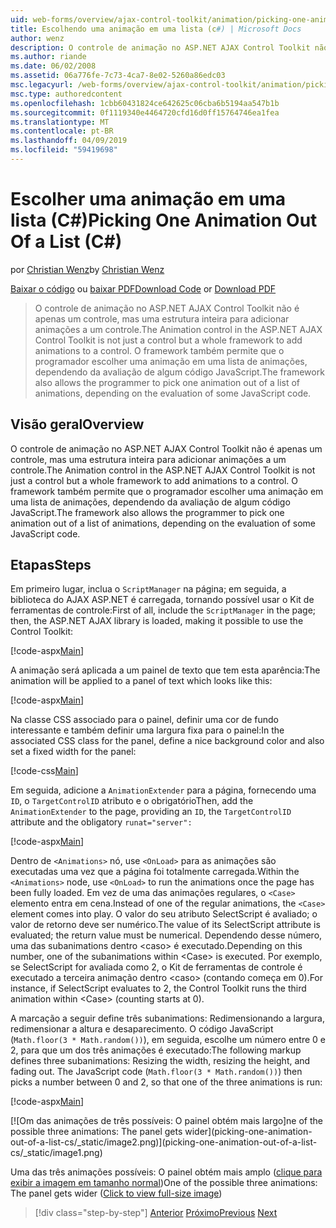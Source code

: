 ```yaml
---
uid: web-forms/overview/ajax-control-toolkit/animation/picking-one-animation-out-of-a-list-cs
title: Escolhendo uma animação em uma lista (c#) | Microsoft Docs
author: wenz
description: O controle de animação no ASP.NET AJAX Control Toolkit não é apenas um controle, mas uma estrutura inteira para adicionar animações a um controle. A estrutura também mitir...
ms.author: riande
ms.date: 06/02/2008
ms.assetid: 06a776fe-7c73-4ca7-8e02-5260a86edc03
msc.legacyurl: /web-forms/overview/ajax-control-toolkit/animation/picking-one-animation-out-of-a-list-cs
msc.type: authoredcontent
ms.openlocfilehash: 1cbb60431824ce642625c06cba6b5194aa547b1b
ms.sourcegitcommit: 0f1119340e4464720cfd16d0ff15764746ea1fea
ms.translationtype: MT
ms.contentlocale: pt-BR
ms.lasthandoff: 04/09/2019
ms.locfileid: "59419698"
---
```

# <a name="picking-one-animation-out-of-a-list-c"></a><span data-ttu-id="e0636-104">Escolher uma animação em uma lista (C#)</span><span class="sxs-lookup"><span data-stu-id="e0636-104">Picking One Animation Out Of a List (C#)</span></span>

<span data-ttu-id="e0636-105">por [Christian Wenz](https://github.com/wenz)</span><span class="sxs-lookup"><span data-stu-id="e0636-105">by [Christian Wenz](https://github.com/wenz)</span></span>

<span data-ttu-id="e0636-106">[Baixar o código](http://download.microsoft.com/download/f/9/a/f9a26acd-8df4-4484-8a18-199e4598f411/Animation5.cs.zip) ou [baixar PDF](http://download.microsoft.com/download/6/7/1/6718d452-ff89-4d3f-a90e-c74ec2d636a3/animation5CS.pdf)</span><span class="sxs-lookup"><span data-stu-id="e0636-106">[Download Code](http://download.microsoft.com/download/f/9/a/f9a26acd-8df4-4484-8a18-199e4598f411/Animation5.cs.zip) or [Download PDF](http://download.microsoft.com/download/6/7/1/6718d452-ff89-4d3f-a90e-c74ec2d636a3/animation5CS.pdf)</span></span>

> <span data-ttu-id="e0636-107">O controle de animação no ASP.NET AJAX Control Toolkit não é apenas um controle, mas uma estrutura inteira para adicionar animações a um controle.</span><span class="sxs-lookup"><span data-stu-id="e0636-107">The Animation control in the ASP.NET AJAX Control Toolkit is not just a control but a whole framework to add animations to a control.</span></span> <span data-ttu-id="e0636-108">O framework também permite que o programador escolher uma animação em uma lista de animações, dependendo da avaliação de algum código JavaScript.</span><span class="sxs-lookup"><span data-stu-id="e0636-108">The framework also allows the programmer to pick one animation out of a list of animations, depending on the evaluation of some JavaScript code.</span></span>


## <a name="overview"></a><span data-ttu-id="e0636-109">Visão geral</span><span class="sxs-lookup"><span data-stu-id="e0636-109">Overview</span></span>

<span data-ttu-id="e0636-110">O controle de animação no ASP.NET AJAX Control Toolkit não é apenas um controle, mas uma estrutura inteira para adicionar animações a um controle.</span><span class="sxs-lookup"><span data-stu-id="e0636-110">The Animation control in the ASP.NET AJAX Control Toolkit is not just a control but a whole framework to add animations to a control.</span></span> <span data-ttu-id="e0636-111">O framework também permite que o programador escolher uma animação em uma lista de animações, dependendo da avaliação de algum código JavaScript.</span><span class="sxs-lookup"><span data-stu-id="e0636-111">The framework also allows the programmer to pick one animation out of a list of animations, depending on the evaluation of some JavaScript code.</span></span>

## <a name="steps"></a><span data-ttu-id="e0636-112">Etapas</span><span class="sxs-lookup"><span data-stu-id="e0636-112">Steps</span></span>

<span data-ttu-id="e0636-113">Em primeiro lugar, inclua o `ScriptManager` na página; em seguida, a biblioteca do AJAX ASP.NET é carregada, tornando possível usar o Kit de ferramentas de controle:</span><span class="sxs-lookup"><span data-stu-id="e0636-113">First of all, include the `ScriptManager` in the page; then, the ASP.NET AJAX library is loaded, making it possible to use the Control Toolkit:</span></span>

[!code-aspx[Main](picking-one-animation-out-of-a-list-cs/samples/sample1.aspx)]

<span data-ttu-id="e0636-114">A animação será aplicada a um painel de texto que tem esta aparência:</span><span class="sxs-lookup"><span data-stu-id="e0636-114">The animation will be applied to a panel of text which looks like this:</span></span>

[!code-aspx[Main](picking-one-animation-out-of-a-list-cs/samples/sample2.aspx)]

<span data-ttu-id="e0636-115">Na classe CSS associado para o painel, definir uma cor de fundo interessante e também definir uma largura fixa para o painel:</span><span class="sxs-lookup"><span data-stu-id="e0636-115">In the associated CSS class for the panel, define a nice background color and also set a fixed width for the panel:</span></span>

[!code-css[Main](picking-one-animation-out-of-a-list-cs/samples/sample3.css)]

<span data-ttu-id="e0636-116">Em seguida, adicione a `AnimationExtender` para a página, fornecendo uma `ID`, o `TargetControlID` atributo e o obrigatório</span><span class="sxs-lookup"><span data-stu-id="e0636-116">Then, add the `AnimationExtender` to the page, providing an `ID`, the `TargetControlID` attribute and the obligatory</span></span> `runat="server":`

[!code-aspx[Main](picking-one-animation-out-of-a-list-cs/samples/sample4.aspx)]

<span data-ttu-id="e0636-117">Dentro de `<Animations>` nó, use `<OnLoad>` para as animações são executadas uma vez que a página foi totalmente carregada.</span><span class="sxs-lookup"><span data-stu-id="e0636-117">Within the `<Animations>` node, use `<OnLoad>` to run the animations once the page has been fully loaded.</span></span> <span data-ttu-id="e0636-118">Em vez de uma das animações regulares, o `<Case>` elemento entra em cena.</span><span class="sxs-lookup"><span data-stu-id="e0636-118">Instead of one of the regular animations, the `<Case>` element comes into play.</span></span> <span data-ttu-id="e0636-119">O valor do seu atributo SelectScript é avaliado; o valor de retorno deve ser numérico.</span><span class="sxs-lookup"><span data-stu-id="e0636-119">The value of its SelectScript attribute is evaluated; the return value must be numerical.</span></span> <span data-ttu-id="e0636-120">Dependendo desse número, uma das subanimations dentro &lt;caso&gt; é executado.</span><span class="sxs-lookup"><span data-stu-id="e0636-120">Depending on this number, one of the subanimations within &lt;Case&gt; is executed.</span></span> <span data-ttu-id="e0636-121">Por exemplo, se SelectScript for avaliada como 2, o Kit de ferramentas de controle é executado a terceira animação dentro &lt;caso&gt; (contando começa em 0).</span><span class="sxs-lookup"><span data-stu-id="e0636-121">For instance, if SelectScript evaluates to 2, the Control Toolkit runs the third animation within &lt;Case&gt; (counting starts at 0).</span></span>

<span data-ttu-id="e0636-122">A marcação a seguir define três subanimations: Redimensionando a largura, redimensionar a altura e desaparecimento. O código JavaScript (`Math.floor(3 * Math.random())`), em seguida, escolhe um número entre 0 e 2, para que um dos três animações é executado:</span><span class="sxs-lookup"><span data-stu-id="e0636-122">The following markup defines three subanimations: Resizing the width, resizing the height, and fading out. The JavaScript code (`Math.floor(3 * Math.random())`) then picks a number between 0 and 2, so that one of the three animations is run:</span></span>

[!code-aspx[Main](picking-one-animation-out-of-a-list-cs/samples/sample5.aspx)]


[![O<span data-ttu-id="e0636-123">m das animações de três possíveis: O painel obtém mais largo]</span><span class="sxs-lookup"><span data-stu-id="e0636-123">ne of the possible three animations: The panel gets wider]</span></span>(picking-one-animation-out-of-a-list-cs/_static/image2.png)](picking-one-animation-out-of-a-list-cs/_static/image1.png)

<span data-ttu-id="e0636-124">Uma das três animações possíveis: O painel obtém mais amplo ([clique para exibir a imagem em tamanho normal](picking-one-animation-out-of-a-list-cs/_static/image3.png))</span><span class="sxs-lookup"><span data-stu-id="e0636-124">One of the possible three animations: The panel gets wider ([Click to view full-size image](picking-one-animation-out-of-a-list-cs/_static/image3.png))</span></span>

> [!div class="step-by-step"]
> <span data-ttu-id="e0636-125">[Anterior](animation-depending-on-a-condition-cs.md)
> [Próximo](animating-in-response-to-user-interaction-cs.md)</span><span class="sxs-lookup"><span data-stu-id="e0636-125">[Previous](animation-depending-on-a-condition-cs.md)
[Next](animating-in-response-to-user-interaction-cs.md)</span></span>
